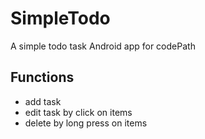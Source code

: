 # SimpleTodo
A simple todo task Android app for codePath

## Functions
- add task
- edit task by click on items
- delete by long press on items

